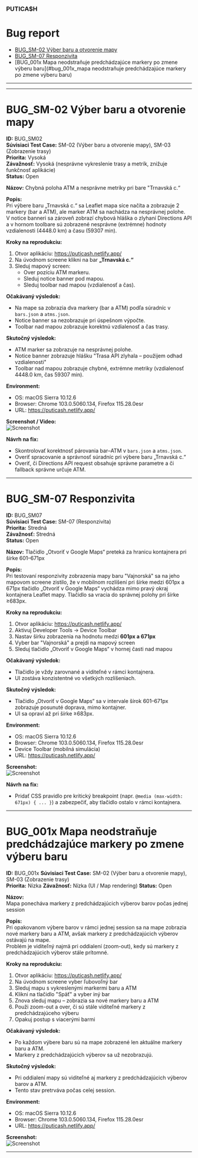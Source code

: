 ### PUTICA$H


# Bug report

- [BUG_SM-02 Výber baru a otvorenie mapy](#bug_sm-02-výber-baru-a-otvorenie-mapy)
- [BUG_SM-07 Responzivita](#bug_sm-07-responzivita)
- [BUG_001x Mapa neodstraňuje predchádzajúce markery po zmene výberu baru](#bug_001x_mapa neodstraňuje predchádzajúce markery po zmene výberu baru)

---
---

# BUG_SM-02 Výber baru a otvorenie mapy

**ID:** BUG_SM02  
**Súvisiaci Test Case:** SM-02 (Výber baru a otvorenie mapy), SM-03 (Zobrazenie trasy)  
**Priorita:** Vysoká  
**Závažnosť:** Vysoká (nesprávne vykreslenie trasy a metrík, znižuje funkčnosť aplikácie)  
**Status:** Open  

**Názov:** 
Chybná poloha ATM a nesprávne metriky pri bare "Trnavská c.“  

**Popis:**  
Pri výbere baru „Trnavská c.“ sa Leaflet mapa síce načíta a zobrazuje 2 markery (bar a ATM), ale marker ATM sa nachádza na nesprávnej polohe.  
V notice banneri sa zároveň zobrazí chybová hláška o zlyhaní Directions API a v hornom toolbare sú zobrazené nesprávne (extrémne) hodnoty vzdialenosti (4448.0 km) a času (59307 min).  

**Kroky na reprodukciu:**  
1. Otvor aplikáciu: https://puticash.netlify.app/  
2. Na úvodnom screene klikni na bar **„Trnavská c.“**  
3. Sleduj mapový screen:  
   - Over pozíciu ATM markeru.  
   - Sleduj notice banner pod mapou.  
   - Sleduj toolbar nad mapou (vzdialenosť a čas).  

**Očakávaný výsledok:**  
- Na mape sa zobrazia dva markery (bar a ATM) podľa súradníc v `bars.json` a `atms.json`.  
- Notice banner sa nezobrazuje pri úspešnom výpočte.  
- Toolbar nad mapou zobrazuje korektnú vzdialenosť a čas trasy.  

**Skutočný výsledok:**  
- ATM marker sa zobrazuje na nesprávnej polohe.  
- Notice banner zobrazuje hlášku "Trasa API zlyhala – použijem odhad vzdialenosti"
- Toolbar nad mapou zobrazuje chybné, extrémne metriky (vzdialenosť 4448.0 km, čas 59307 min).  

**Environment:**  
- OS: macOS Sierra 10.12.6
- Browser: Chrome 103.0.5060.134, Firefox 115.28.0esr
- URL: https://puticash.netlify.app/  

**Screenshot / Video:**  
 ![Screenshot](./screenshots/Puticash_BUG_SM02.png) 

**Návrh na fix:**  
- Skontrolovať korektnosť párovania bar–ATM v `bars.json` a `atms.json`.  
- Overiť spracovanie a správnosť súradníc pri výbere baru „Trnavská c.“  
- Overiť, či Directions API request obsahuje správne parametre a či fallback správne určuje ATM.  

---

# BUG_SM-07 Responzivita

**ID:** BUG_SM07  
**Súvisiaci Test Case:** SM-07 (Responzivita)  
**Priorita:** Stredná  
**Závažnosť:** Stredná   
**Status:** Open  

**Názov:**
Tlačidlo „Otvoriť v Google Maps“ preteká za hranicu kontajnera pri šírke 601–671px  

**Popis:**  
Pri testovaní responzivity zobrazenia mapy baru "Vajnorská" sa na jeho mapovom screene zistilo, že v mobilnom rozlíšení pri šírke medzi 601px a 671px tlačidlo „Otvoriť v Google Maps“ vychádza mimo pravý okraj kontajnera Leaflet mapy. Tlačidlo sa vracia do správnej polohy pri šírke ≥683px. 

**Kroky na reprodukciu:**  
1. Otvor aplikáciu: https://puticash.netlify.app/  
2. Aktivuj Developer Tools → Device Toolbar  
3. Nastav šírku zobrazenia na hodnotu medzi **601px a 671px**
4. Vyber bar "Vajnorská" a prejdi na mapový screen
5. Sleduj tlačidlo „Otvoriť v Google Maps“ v hornej časti nad mapou

**Očakávaný výsledok:**  
- Tlačidlo je vždy zarovnané a viditeľné v rámci kontajnera.  
- UI zostáva konzistentné vo všetkých rozlíšeniach.  

**Skutočný výsledok:**  
- Tlačidlo „Otvoriť v Google Maps“ sa v intervale šírok 601–671px zobrazuje posunuté doprava, mimo kontajner.  
- UI sa opraví až pri šírke ≥683px.  

**Environment:**  
- OS: macOS Sierra 10.12.6
- Browser: Chrome 103.0.5060.134, Firefox 115.28.0esr
- Device Toolbar (mobilná simulácia)  
- URL: https://puticash.netlify.app/ 

**Screenshot:**  
 ![Screenshot](./screenshots/Puticash_BUG_SM07.png) 

**Návrh na fix:**  
- Pridať CSS pravidlo pre kritický breakpoint (napr. `@media (max-width: 671px) { ... }`) a zabezpečiť, aby tlačidlo ostalo v rámci kontajnera.  

---
# BUG_001x Mapa neodstraňuje predchádzajúce markery po zmene výberu baru    

**ID:** BUG_001x
**Súvisiaci Test Case:** SM-02 (Výber baru a otvorenie mapy), SM-03 (Zobrazenie trasy)  
**Priorita:** Nízka
**Závažnosť:** Nízka (UI / Map rendering)
**Status:** Open  

**Názov:**  
Mapa ponecháva markery z predchádzajúcich výberov barov počas jednej session  

**Popis:**  
Pri opakovanom výbere barov v rámci jednej session sa na mape zobrazia nové markery baru a ATM, avšak markery z predchádzajúcich výberov ostávajú na mape.  
Problém je viditeľný najmä pri oddialení (zoom-out), kedy sú markery z predchádzajúcich výberov stále prítomné.  

**Kroky na reprodukciu:**  
1. Otvor aplikáciu: https://puticash.netlify.app/  
2. Na úvodnom screene vyber ľubovoľný bar  
3. Sleduj mapu s vykreslenými markermi baru a ATM  
4. Klikni na tlačidlo "Späť" a vyber iný bar  
5. Znova sleduj mapu – zobrazia sa nové markery baru a ATM  
6. Použi zoom-out a over, či sú stále viditeľné markery z predchádzajúceho výberu  
7. Opakuj postup s viacerými barmi  

**Očakávaný výsledok:**  
- Po každom výbere baru sú na mape zobrazené len aktuálne markery baru a ATM.  
- Markery z predchádzajúcich výberov sa už nezobrazujú.  

**Skutočný výsledok:**  
- Pri oddialení mapy sú viditeľné aj markery z predchádzajúcich výberov barov a ATM.  
- Tento stav pretrváva počas celej session.  

**Environment:**  
- OS: macOS Sierra 10.12.6  
- Browser: Chrome 103.0.5060.134, Firefox 115.28.0esr  
- URL: https://puticash.netlify.app/  

**Screenshot:**  
![Screenshot](./screenshots/Puticash_BUG_001x.png) 

---  
